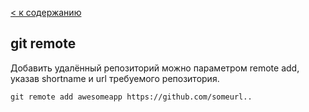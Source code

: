[< к содержанию](readme.md)

## git remote

Добавить удалённый репозиторий можно параметром remote add, указав shortname и url требуемого репозитория.

```bash-
git remote add awesomeapp https://github.com/someurl..
```